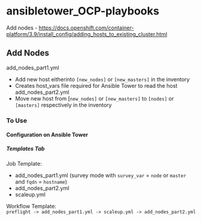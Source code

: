 # ansibletower_OCP-playbooks
Add nodes - https://docs.openshift.com/container-platform/3.9/install_config/adding_hosts_to_existing_cluster.html

## Add Nodes
add_nodes_part1.yml
* Add new host eitherinto `[new_nodes]` or `[new_masters]` in the inventory
* Creates host_vars file required for Ansible Tower to read the host
add_nodes_part2.yml
* Move new host from [`new_nodes]` or `[new_masters]` to `[nodes]` or `[masters]` respectively in the inventory

### To Use
#### Configuration on Ansible Tower
##### Templates Tab
Job Template:
* add_nodes_part1.yml (survey mode with `survey_var` = `node` or `master` and `fqdn` = `hostname`)
* add_nodes_part2.yml
* scaleup.yml 

Workflow Template: <br />
`preflight -> add_nodes_part1.yml -> scaleup.yml -> add_nodes_part2.yml`
